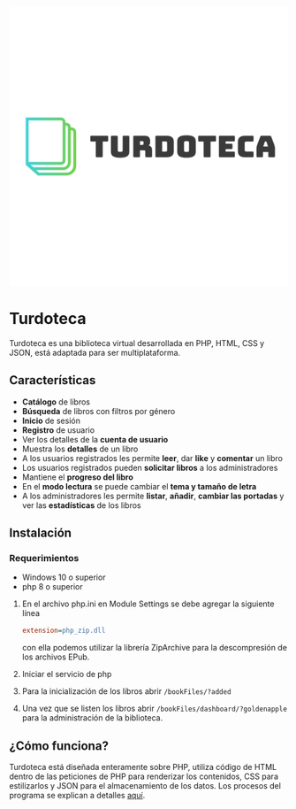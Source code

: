 ![Turdoteca](./doc/assets/turdoteca_logo.svg)
# Turdoteca

Turdoteca es una biblioteca virtual desarrollada en PHP, HTML, CSS y JSON, está adaptada para ser multiplataforma.

## Características

* **Catálogo** de libros
* **Búsqueda** de libros con filtros por género
* **Inicio** de sesión
* **Registro** de usuario
* Ver los detalles de la **cuenta de usuario**
* Muestra los **detalles** de un libro
* A los usuarios registrados les permite **leer**, dar **like** y **comentar** un libro
* Los usuarios registrados pueden **solicitar libros** a los administradores
* Mantiene el **progreso del libro**
* En el **modo lectura** se puede cambiar el **tema y tamaño de letra**
* A los administradores les permite **listar**, **añadir**, **cambiar las portadas** y ver las **estadísticas** de los libros

## Instalación

### Requerimientos

* Windows 10 o superior
* php 8 o superior

1. En el archivo php.ini en Module Settings se debe agregar la siguiente línea

    ```ini
    extension=php_zip.dll
    ```

    con ella podemos utilizar la librería ZipArchive para la descompresión de los archivos EPub.

2. Iniciar el servicio de php
3. Para la inicialización de los libros abrir `/bookFiles/?added`
4. Una vez que se listen los libros abrir `/bookFiles/dashboard/?goldenapple` para la administración de la biblioteca.

## ¿Cómo funciona?

Turdoteca está diseñada enteramente sobre PHP, utiliza código de HTML dentro de las peticiones de PHP para renderizar los contenidos, CSS para estilizarlos y JSON para el almacenamiento de los datos. Los procesos del programa se explican a detalles [aquí](./doc/how_works.md).